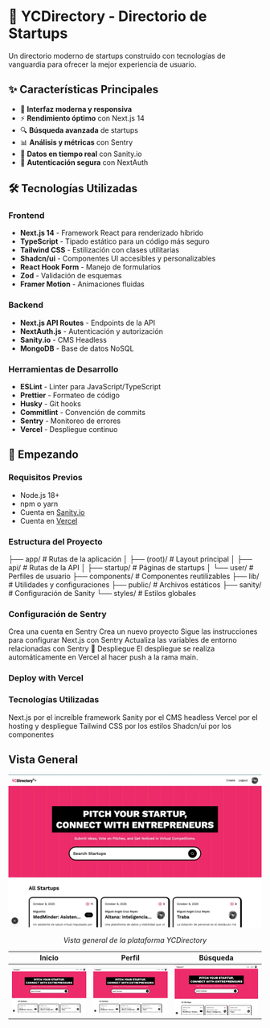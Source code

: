 # 🚀 YCDirectory - Directorio de Startups

Un directorio moderno de startups construido con tecnologías de vanguardia para ofrecer la mejor experiencia de usuario.

## ✨ Características Principales

- 📱 **Interfaz moderna y responsiva**
- ⚡ **Rendimiento óptimo** con Next.js 14
- 🔍 **Búsqueda avanzada** de startups
- 📊 **Análisis y métricas** con Sentry
- 🔄 **Datos en tiempo real** con Sanity.io
- 🔐 **Autenticación segura** con NextAuth

## 🛠️ Tecnologías Utilizadas

### Frontend
- **Next.js 14** - Framework React para renderizado híbrido
- **TypeScript** - Tipado estático para un código más seguro
- **Tailwind CSS** - Estilización con clases utilitarias
- **Shadcn/ui** - Componentes UI accesibles y personalizables
- **React Hook Form** - Manejo de formularios
- **Zod** - Validación de esquemas
- **Framer Motion** - Animaciones fluidas

### Backend
- **Next.js API Routes** - Endpoints de la API
- **NextAuth.js** - Autenticación y autorización
- **Sanity.io** - CMS Headless
- **MongoDB** - Base de datos NoSQL

### Herramientas de Desarrollo
- **ESLint** - Linter para JavaScript/TypeScript
- **Prettier** - Formateo de código
- **Husky** - Git hooks
- **Commitlint** - Convención de commits
- **Sentry** - Monitoreo de errores
- **Vercel** - Despliegue continuo

## 🚀 Empezando

### Requisitos Previos
- Node.js 18+
- npm o yarn
- Cuenta en [Sanity.io](https://www.sanity.io/)
- Cuenta en [Vercel](https://vercel.com/)

### Estructura del Proyecto

├── app/                    # Rutas de la aplicación
│   ├── (root)/             # Layout principal
│   ├── api/                # Rutas de la API
│   ├── startup/            # Páginas de startups
│   └── user/               # Perfiles de usuario
├── components/             # Componentes reutilizables
├── lib/                    # Utilidades y configuraciones
├── public/                 # Archivos estáticos
├── sanity/                 # Configuración de Sanity
└── styles/                 # Estilos globales

### Configuración de Sentry
Crea una cuenta en Sentry
Crea un nuevo proyecto
Sigue las instrucciones para configurar Next.js con Sentry
Actualiza las variables de entorno relacionadas con Sentry
🚀 Despliegue
El despliegue se realiza automáticamente en Vercel al hacer push a la rama main.

### Deploy with Vercel

### Tecnologías Utilizadas
Next.js por el increíble framework
Sanity por el CMS headless
Vercel por el hosting y despliegue
Tailwind CSS por los estilos
Shadcn/ui por los componentes

## Vista General

<div align="center">
  <img src="/img/pagina.jpeg" alt="Vista previa de la aplicación" width="800" />
  <p><em>Vista general de la plataforma YCDirectory</em></p>
</div>

| Inicio | Perfil | Búsqueda |
|--------|--------|----------|
| <img src="/img/pagina.jpeg" alt="Inicio" width="300" /> | <img src="/img/pagina.jpeg" alt="Perfil" width="300" /> | <img src="/img/pagina.jpeg" alt="Búsqueda" width="300" /> |